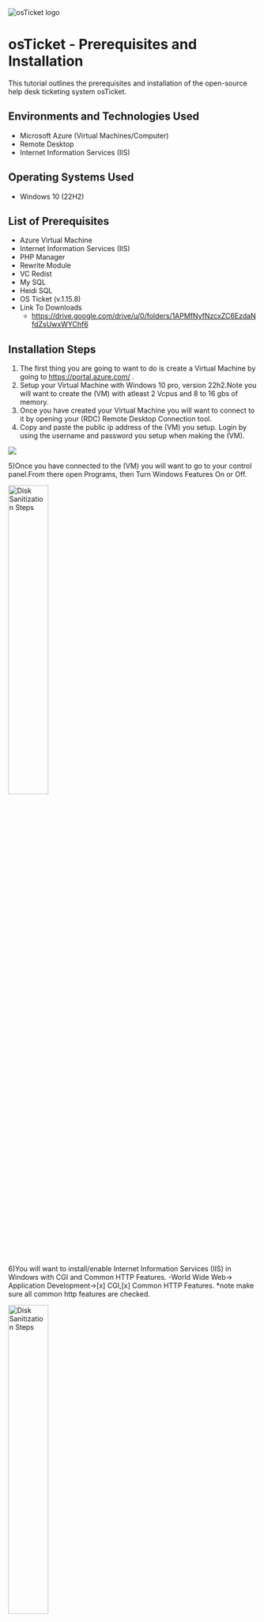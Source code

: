 
<img src="https://i.imgur.com/Clzj7Xs.png" alt="osTicket logo"/>
</p>

<h1>osTicket - Prerequisites and Installation</h1>
This tutorial outlines the prerequisites and installation of the open-source help desk ticketing system osTicket.<br />


<h2>Environments and Technologies Used</h2>

- Microsoft Azure (Virtual Machines/Computer)
- Remote Desktop
- Internet Information Services (IIS)

<h2>Operating Systems Used </h2>

- Windows 10</b> (22H2)

<h2>List of Prerequisites</h2>

- Azure Virtual Machine
- Internet Information Services (IIS)
- PHP Manager
- Rewrite Module
- VC Redist
- My SQL
- Heidi SQL
- OS Ticket (v.1.15.8)
- Link To Downloads
  - https://drive.google.com/drive/u/0/folders/1APMfNyfNzcxZC6EzdaNfdZsUwxWYChf6

<h2>Installation Steps</h2>

1) The first thing you are going to want to do is create a Virtual Machine by going to https://portal.azure.com/ .
2) Setup your Virtual Machine with Windows 10 pro, version 22h2.Note you will want to create the (VM) with atleast 2 Vcpus and 8 to 16 gbs of memory.
3) Once you have created your Virtual Machine you will want to connect to it by opening your (RDC) Remote Desktop Connection tool.
4) Copy and paste the public ip address of the (VM) you setup. Login by using the username and password you setup when making the (VM).
<p>
<img src=https://i.imgur.com/b4U8Aec.png
<p>
  
5)Once you have connected to the (VM) you will want to go to your control panel.From there open Programs, then Turn Windows Features On or Off.
<p>

<img src=https://i.imgur.com/nYUueMt.png.png height="40%" width="40%" alt="Disk Sanitization Steps"/>
<p>

6)You will want to install/enable Internet Information Services (IIS) in Windows with CGI and Common HTTP Features.
  -World Wide Web-> Application Development->[x] CGI,[x] Common HTTP Features. *note make sure all common http features are checked.

  </p>
<p>
<img src=https://i.imgur.com/8Aa1DZW.png.png height="40%" width="40%" alt="Disk Sanitization Steps"/>
  </p>
<p>

  -To make sure the IIS is installed / enabled go to a browser of your choice and search for 127.0.0.1 It should look something like this.
  
<img src="https://i.imgur.com/5cE7B8R.png.png" height="40%" width="40%" alt="Disk Sanitization Steps"/>

  
7)From the installtion files ,download and install PHP Manager for (IIS),(PHPManagerForIIS_V1.5.0.msi) Go through the install wizard and complete the install.

8)From the installtion files ,download and install the Rewrite Module.(rewrite_amd64_en-us.msi).

9)Create a folderin the C: Drive and call it PHP

10)From the installtion files, download PHP 7.3.8 (PHP-7.3.8-nts-win32-vc15-x866.zip) and unzip the contents into C:\PHP

!! Attention !! If this happens, choose to"Keep" the file: 

<img src="https://i.imgur.com/sYQQREy.png.png" height="40%" width="40%" alt="Disk Sanitization Steps"/>

11)Once you have downloaded and extracted the zip file into the PHP folder on the C:\ Drive,download and install the VC_redist.x86.exe from the installtion files.Go through the setup wizard to finish setting up and installing the VC_redist.x86.exe

12)Download and install MYSQL5.5.62(mysql-5.5.62-win32.msi) and run the setup wizard:(Typical Setup->Launch Configuration Wizard) & after install (Standard Configuration)

*Make a new root password.

<img src="https://i.imgur.com/EL78CGb.png.png" height="40%" width="40%" alt="Disk Sanitization Steps"/>

13)Now that we have downloaded and installed the files,we now want to search for (IIS) in the windows search bar.Open (IIS) as an adminstatrator.


<img src="https://i.imgur.com/CHCT6xh.png.png" height="40%" width="40%" alt="Disk Sanitization Steps"/>

14)We will now want to register PHP from within (IIS).Click on the PHP Manager.


-Register new PHP Version.

<br />
<img src="https://i.imgur.com/Yj6Kn49.png.png" height="40%" width="40%" alt="Disk Sanitization Steps"/>

-You will now need to prodive a path to the PHP executable file (php-cgi.exe).Go to the C:\ Drive -> PHP -> click on the(php-cgi) file.


<img src="https://i.imgur.com/9Z3LfF1.png.png" height="40%" width="40%" alt="Disk Sanitization Steps"/>

-Restart the IIS server.

<img src="https://i.imgur.com/wf8aZ2w.png.png" height="40%" width="40%" alt="Disk Sanitization Steps"/>

15)Now its time to install OS Ticket v1.15.8.Download OS Ticket from the installtion files folder.Extract and copy the "upload" folder to C:\\inetub\wwwroot.Rename "upload" file to "os ticket".

-Reload the IIS again.

16)On the IIS page go to sites->default->os ticket- on the right side of page ,click "Browse *80".

<img src="https://i.imgur.com/G883nNR.png.png" height="40%" width="40%" alt="Disk Sanitization Steps"/>

-Some extensions are not enabled on the OS Ticket browser.

<img src="https://i.imgur.com/XWbtyB6.png.png" height="40%" width="40%" alt="Disk Sanitization Steps"/>

-To enable the extensions-Go back to the IIS,sites->default->os ticket- double click PHP Manager-Click"Enable or Disable an extension.

<img src="https://i.imgur.com/Nbo8wOL.png.png" height="40%" width="40%" alt="Disk Sanitization Steps"/>

-We will want to enable 3 extensions from here:

-php_imap.dll

-php_intl.dll

-php_opcache.dll

<img src="https://i.imgur.com/aLyCZMY.png.png" height="40%" width="40%" alt="Disk Sanitization Steps"/>

17)Once we have those extensions enabled in IIS,we are going to want to rename one of the files in our OS Ticket folder.Go into the file explorer and search for C:\inetpub\wwwroot\os ticket\include\ost-sampleconfig.php

-We are going to rename the ost-sampleconfig.php to ost-config.php

18)Now that we have renamed the file,right click on the file and go to properties.From there click security,advanced,and disable the inheritance.We will select Remove all inherited permissions from the object.

-Now we add new permissions

-Click add

<img src="https://i.imgur.com/b90NhHK.png.png" height="40%" width="40%" alt="Disk Sanitization Steps"/>

-Select a principle

<img src="https://i.imgur.com/x1ELnYv.png.png" height="40%" width="40%" alt="Disk Sanitization Steps"/>

-Type "Everyone" in the box.

<img src="https://i.imgur.com/E5PhpF2.png.png" height="40%" width="40%" alt="Disk Sanitization Steps"/>

-Make sure Full Control and all the other boxes are checked

<img src="https://i.imgur.com/RW7x2HU.png.png" height="40%" width="40%" alt="Disk Sanitization Steps"/>

-Click Apply and Ok

<img src="https://i.imgur.com/LFqOzoa.png.png" height="40%" width="40%" alt="Disk Sanitization Steps"/>

19)Once that is done we will continue to setup OS Ticketin the browser.Click continue on the browser page.Fill out the page as required except the database setting at the bottom of the page.

20)We will want to download and install HeidiSQL from the installation files.

<img src="https://i.imgur.com/lA4749A.png.png" height="40%" width="40%" alt="Disk Sanitization Steps"/>

21)When the program is open we will create a new session in it.

<img src="https://i.imgur.com/2J7gCKC.png.png" height="40%" width="40%" alt="Disk Sanitization Steps"/>

22)We want to make sure the username is root and the password is Password1.

<img src="https://i.imgur.com/xB4abyq.png.png" height="40%" width="40%" alt="Disk Sanitization Steps"/>

23)Once we are connected to the session we will go back to the browser to finish setting everything up.Under the database settings in the browser the username will be"root" and the password will be"Password1".

24)We will now create a new database within HeidiSQL.In Heidi right click on the left side where is says"Unnamed",select "create new",and then select"database".Name the new database OS Ticket.Once we have the new database setup go back to the OS Ticket browserand under MySQL database type in OS Ticket.

<img src="https://i.imgur.com/EpsV0Gr.png.png" height="40%" width="40%" alt="Disk Sanitization Steps"/>

25)The last step is to do some clean up.We will want to delete the setup folderin our system. Delete:C:\inetpub\wwwwroot\os ticket\setup. Only delete the setup folder and nothing else.

26)We then will want to set the permissions back to "Read" only in the ost-config.php file.

<img src="https://i.imgur.com/YAEHPpx.png.png" height="40%" width="40%" alt="Disk Sanitization Steps"/>

<img src="https://i.imgur.com/6iGXmN7.png.png" height="40%" width="40%" alt="Disk Sanitization Steps"/>

27)Congrats if done successfully you should see the login prompt.

<img src="https://i.imgur.com/UkNmOAp.png.png" height="40%" width="40%" alt="Disk Sanitization Steps"/>


